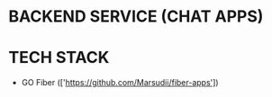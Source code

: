 # BACKEND SERVICE (CHAT APPS)

# TECH STACK
- GO Fiber (['https://github.com/Marsudii/fiber-apps'])
